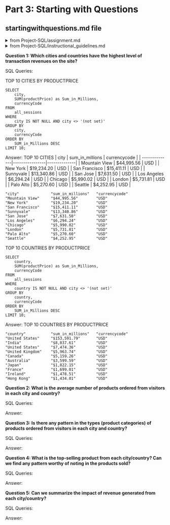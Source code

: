 # Part 3: Starting with Questions
## startingwithquestions.md file
<details>
<summary>from Project-SQL/assignment.md</summary>

This database provides data on revenue by product as well as data on how each visitor to the site interacted with the products (when they visited, where they were based, how many pages they viewed, how long they stayed on the site, and the number of transactions they entered).

In the starting_with_questions.md file there are 5 questions you need to answer using the data. For each question, be sure to include: The queries you used to answer the question The answer to the question
</details>

<details>
<summary>from Project-SQL/instructional_guidelines.md</summary>

Provide the answer to the 5 questions and the queries used to answer each question

Answer the following questions and provide the SQL queries used to find the answer.
</details>
    
**Question 1: Which cities and countries have the highest level of transaction revenues on the site?**


SQL Queries:

TOP 10 CITIES BY PRODUCTPRICE
```
SELECT 
    city, 
    SUM(productPrice) as Sum_in_Millions, 
    currencyCode 
FROM 
    all_sessions 
WHERE 
    city IS NOT NULL AND city <> '(not set)'
GROUP BY 
    city, 
    currencyCode 
ORDER BY 
    SUM_in_Millions DESC 
LIMIT 10;
```


Answer:
TOP 10 CITIES
| city           | sum_in_millions | currencycode |
| --------------|----------------|--------------|
| Mountain View | $44,995.56      | USD          |
| New York       | $19,234.20      | USD          |
| San Francisco | $15,411.11      | USD          |
| Sunnyvale     | $13,340.86      | USD          |
| San Jose      | $7,631.50       | USD          |
| Los Angeles   | $6,294.24       | USD          |
| Chicago       | $5,990.02       | USD          |
| London        | $5,731.81       | USD          |
| Palo Alto     | $5,270.60       | USD          |
| Seattle       | $4,252.95       | USD          |
```
"city"	            "sum_in_millions"	"currencycode"
"Mountain View"	    "$44,995.56"	    "USD"
"New York"	        "$19,234.20"	    "USD"
"San Francisco"	    "$15,411.11"	    "USD"
"Sunnyvale"	        "$13,340.86"	    "USD"
"San Jose"	        "$7,631.50"	        "USD"
"Los Angeles"	    "$6,294.24"	        "USD"
"Chicago"	        "$5,990.02"	        "USD"
"London"	        "$5,731.81"	        "USD"
"Palo Alto"	        "$5,270.60"	        "USD"
"Seattle"	        "$4,252.95"	        "USD"
```

TOP 10 COUNTRIES BY PRODUCTPRICE
```
SELECT 
    country, 
    SUM(productPrice) as Sum_in_Millions, 
    currencyCode 
FROM 
    all_sessions 
WHERE 
    country IS NOT NULL AND city <> '(not set)'
GROUP BY 
    country, 
    currencyCode 
ORDER BY 
    SUM_in_Millions DESC 
LIMIT 10;
```

Answer:
TOP 10 COUNTRIES BY PRODUCTPRICE
```
"country"	        "sum_in_millions"	"currencycode"
"United States"	    "$153,591.79"	    "USD"
"India"	            "$8,837.61"	        "USD"
"United States"	    "$7,474.36"	        "USD"
"United Kingdom"	"$5,963.74"	        "USD"
"Canada"	        "$5,159.26"	        "USD"
"Australia"	        "$3,599.59"	        "USD"
"Japan"	            "$1,822.15"	        "USD"
"France"	        "$1,699.01"	        "USD"
"Ireland"	        "$1,478.51"	        "USD"
"Hong Kong"	        "$1,434.01"	        "USD"
```



**Question 2: What is the average number of products ordered from visitors in each city and country?**


SQL Queries:



Answer:





**Question 3: Is there any pattern in the types (product categories) of products ordered from visitors in each city and country?**


SQL Queries:



Answer:





**Question 4: What is the top-selling product from each city/country? Can we find any pattern worthy of noting in the products sold?**


SQL Queries:



Answer:





**Question 5: Can we summarize the impact of revenue generated from each city/country?**

SQL Queries:



Answer:







